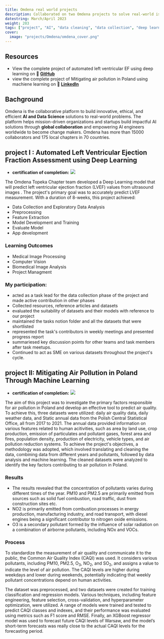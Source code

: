```yaml
---
title: Omdena real world projects
description: Collaborated on two Omdena projects to solve real-world issues with innovative data sceince and AI based approach
datestring: March/April 2023
weight: 203
tags: ["project", "AI", "data cleaning", "data collection", "deep learning" , "machine learning", "notion", "project management"]
cover:
  image: "projects/Omdena/omdena_cover.png"
---
```


## Resources
- View the complete project of automated left ventricular EF using deep learning on 🔗 **[GitHub](https://github.com/OmdenaAI/topeka-chapter-ejection-fraction)**
- view the complete project of Mitigating air pollution in Poland using machiene learning on 🔗 **[LinkedIn](https://www.linkedin.com/feed/update/urn:li:activity:7053737252077596672/)**

## Bachground
Omdena is the collaborative platform to build innovative, ethical, and efficient **AI and Data Science** solutions to real-world problems. The platform helps mission-driven organizations and startups build impactful AI solutions through **global collaboration** and empowering AI engineers worldwide to become change makers. Omdena has  more than 15000 collaborators and 175 local chapters in 70 countries.

## project I : Automated Left Ventricular Ejection Fraction Assessment using Deep Learning

- **certification of completion:**
![](/projects/Omdena/omdena_topeka.png)

The Omdena Topeka Chapter team developed a Deep Learning model that will predict left ventricular ejection fraction (LVEF) values from ultrasound images . The project's primary goal was to accurately predict LVEF measurement.
With a duration of 8-weeks, this project achieved:

- Data Collection and Exploratory Data Analysis
- Preprocessing
- Feature Extraction
- Model Development and Training
- Evaluate Model
- App development
### Learning Outcomes
- Medical Image Processing
- Computer Vision
- Biomedical Image Analysis
- Project Managment

### My participation:

- acted as a task lead for the data collection phase of the project and made active contribution in other phases
- Collected resources, reference articles and datasets
- evaluated the suitability of datasets and their models with reference to our project
- maintained the tasks notion folder and all the datasets that were shortlisted
- represented the task's contributors in weekly meetings and presented progress report
- summariesed key discussion points for other teams and task members after task meetups.
- Continued to act as SME on various datasets throughout the project's cycle.
## project II: Mitigating Air Pollution in Poland Through Machine Learning

- **certification of completion:**
![](/projects/Omdena/omdena_warsaw.png)

The aim of this project was to investigate the primary factors responsible for air pollution in Poland and develop an effective tool to predict air quality. To achieve this, three datasets were utilized: daily air quality data, daily weather data, and Static annual data from the Polish Central Statistical Office, all from 2017 to 2021. The annual data provided information on various features related to human acitivities, such as area by land use, crop production, emission of particulates and pollutant gases, forest area and fires, population density, production of electricity, vehicle types, and air pollution reduction systems. To achieve the project's objectives, a methodology was adopted, which involved translating and cleaning the data, combining data from different years and pollutants, followed by data analysis and machine learning. The cleaned datasets were analyzed to identify the key factors contributing to air pollution in Poland.

### Results

- The results revealed that the concentration of pollutants varies during different times of the year. PM10 and PM2.5 are primarily emitted from sources such as solid fuel combustion, road traffic, dust from construction sites etc.
- NO2 is primarily emitted from combustion processes in energy production, manufacturing industry, and road transport, with diesel engines being a significant contributor to nitrogen oxide emissions.
-  O3 is a secondary pollutant formed by the influence of solar radiation on a combination of airborne pollutants, including NOx and VOCs.

### Process

To standardize the measurement of air quality and communicate it to the public, the Common Air Quality Index (CAQI) was used. It considers various pollutants, including PM10, PM2.5, O$_3$, NO$_2$, and SO$_2$, and assigns a value to indicate the level of air pollution. The CAQI levels are higher during weekdays and lower during weekends, potentially indicating that weekly pollutant concentrations depend on human activities.

The dataset was preprocessed, and two datasets were created for training classification and regression models. Various techniques, including feature engineering, feature selection, cross-validation, and hyperparameter optimization, were utilized. A range of models were trained and tested to predict CAQI classes and indexes, and their performance was evaluated using metrics such as F1 score and RMSE. Finally, an XGBoost regressor model was used to forecast future CAQI levels of Warsaw, and the model’s short-term forecasts was really close to the actual CAQI levels for the forecasting period.